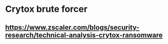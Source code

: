 # Crytox brute forcer

## https://www.zscaler.com/blogs/security-research/technical-analysis-crytox-ransomware